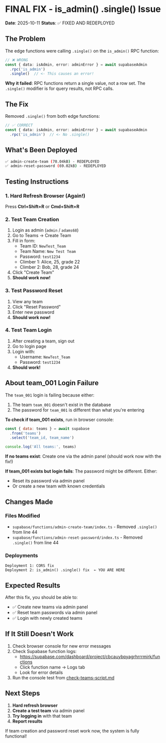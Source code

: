 # FINAL FIX - is_admin() .single() Issue

**Date**: 2025-10-11
**Status**: ✅ FIXED AND REDEPLOYED

## The Problem

The edge functions were calling `.single()` on the `is_admin()` RPC function:

```typescript
// ❌ WRONG
const { data: isAdmin, error: adminError } = await supabaseAdmin
  .rpc('is_admin')
  .single()  // <- This causes an error!
```

**Why it failed**: RPC functions return a single value, not a row set. The `.single()` modifier is for query results, not RPC calls.

## The Fix

Removed `.single()` from both edge functions:

```typescript
// ✅ CORRECT
const { data: isAdmin, error: adminError } = await supabaseAdmin
  .rpc('is_admin')  // <- No .single()
```

## What's Been Deployed

```bash
✅ admin-create-team (70.04kB) - REDEPLOYED
✅ admin-reset-password (69.02kB) - REDEPLOYED
```

## Testing Instructions

### 1. Hard Refresh Browser (Again!)
Press **Ctrl+Shift+R** or **Cmd+Shift+R**

### 2. Test Team Creation
1. Login as admin (`admin` / `adams68`)
2. Go to Teams → Create Team
3. Fill in form:
   - Team ID: `NewTest_Team`
   - Team Name: `New Test Team`
   - Password: `test1234`
   - Climber 1: Alice, 25, grade 22
   - Climber 2: Bob, 28, grade 24
4. Click "Create Team"
5. **Should work now!**

### 3. Test Password Reset
1. View any team
2. Click "Reset Password"
3. Enter new password
4. **Should work now!**

### 4. Test Team Login
1. After creating a team, sign out
2. Go to login page
3. Login with:
   - Username: `NewTest_Team`
   - Password: `test1234`
4. **Should work!**

## About team_001 Login Failure

The `team_001` login is failing because either:
1. The team `team_001` doesn't exist in the database
2. The password for `team_001` is different than what you're entering

**To check if team_001 exists**, run in browser console:
```javascript
const { data: teams } = await supabase
  .from('teams')
  .select('team_id, team_name')

console.log('All teams:', teams)
```

**If no teams exist**: Create one via the admin panel (should work now with the fix!)

**If team_001 exists but login fails**: The password might be different. Either:
- Reset its password via admin panel
- Or create a new team with known credentials

## Changes Made

### Files Modified
- `supabase/functions/admin-create-team/index.ts` - Removed `.single()` from line 44
- `supabase/functions/admin-reset-password/index.ts` - Removed `.single()` from line 44

### Deployments
```
Deployment 1: CORS fix
Deployment 2: is_admin() .single() fix  ← YOU ARE HERE
```

## Expected Results

After this fix, you should be able to:
- ✅ Create new teams via admin panel
- ✅ Reset team passwords via admin panel
- ✅ Login with newly created teams

## If It Still Doesn't Work

1. Check browser console for new error messages
2. Check Supabase function logs:
   - https://supabase.com/dashboard/project/cbcauybpyagrhrrrmirk/functions
   - Click function name → Logs tab
   - Look for error details
3. Run the console test from [check-teams-script.md](./check-teams-script.md)

## Next Steps

1. **Hard refresh browser**
2. **Create a test team** via admin panel
3. **Try logging in** with that team
4. **Report results**

If team creation and password reset work now, the system is fully functional!
